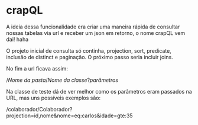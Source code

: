 # crapQL

A ideia dessa funcionalidade era criar uma maneira rápida de consultar nossas tabelas via url e receber um json em retorno, o nome crapQL vem dai! haha

O projeto inicial de consulta só continha, projection, sort, predicate, inclusão de distinct e paginação. O próximo passo seria incluir joins.

No fim a url ficava assim:

/*Nome da pasta*/*Nome da classe*?*parâmetros*

Na classe de teste dá de ver melhor como os parâmetros eram passados na URL, mas uns possíveis exemplos são:

/colaborador/Colaborador?projection=id,nome&nome=eq:carlos&idade=gte:35
